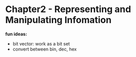 # Chapter2 - Representing and Manipulating Infomation

**fun ideas:**
- bit vector: work as a bit set
- convert between bin, dec, hex
